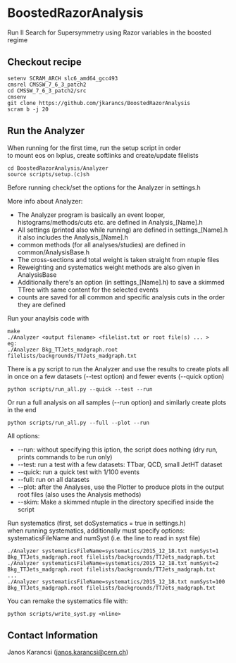 # BoostedRazorAnalysis
Run II Search for Supersymmetry using Razor variables in the boosted regime

## Checkout recipe

```Shell
setenv SCRAM_ARCH slc6_amd64_gcc493
cmsrel CMSSW_7_6_3_patch2
cd CMSSW_7_6_3_patch2/src
cmsenv
git clone https://github.com/jkarancs/BoostedRazorAnalysis
scram b -j 20
```

## Run the Analyzer

When running for the first time, run the setup script in order  
to mount eos on lxplus, create softlinks and create/update filelists
```Shell
cd BoostedRazorAnalysis/Analyzer
source scripts/setup.(c)sh
```

Before running check/set the options for the Analyzer in settings.h

More info about Analyzer:
   * The Analyzer program is basically an event looper, histograms/methods/cuts etc. are defined in Analysis_[Name].h
   * All settings (printed also while running) are defined in settings_[Name].h it also includes the Analysis_[Name].h
   * common methods (for all analyses/studies) are defined in common/AnalysisBase.h
   * The cross-sections and total weight is taken straight from ntuple files
   * Reweighting and systematics weight methods are also given in AnalysisBase
   * Additionally there's an option (in settings_[Name].h) to save a skimmed TTree with same content for the selected events
   * counts are saved for all common and specific analysis cuts in the order they are defined

Run your anaylsis code with
```Shell
make
./Analyzer <output filename> <filelist.txt or root file(s) ... >
eg:
./Analyzer Bkg_TTJets_madgraph.root filelists/backgrounds/TTJets_madgraph.txt
```

There is a py script to run the Analyzer and use the results to create plots all in once
on a few datasets (--test option) and fewer events (--quick option)
```Shell
python scripts/run_all.py --quick --test --run
```

Or run a full analysis on all samples (--run option) and similarly create plots in the end
```Shell
python scripts/run_all.py --full --plot --run
```

All options:
   * --run: without specifying this iption, the script does nothing (dry run, prints commands to be run only)
   * --test: run a test with a few datasets: TTbar, QCD, small JetHT dataset
   * --quick: run a quick test with 1/100 events
   * --full: run on all datasets
   * --plot: after the Analyses, use the Plotter to produce plots in the output root files (also uses the Analysis methods)
   * --skim: Make a skimmed ntuple in the directory specified inside the script

Run systematics (first, set doSystematics = true in settings.h)  
when running systematics, additionally must specify options:  
systematicsFileName and numSyst (i.e. the line to read in syst file)
```Shell
./Analyzer systematicsFileName=systematics/2015_12_18.txt numSyst=1   Bkg_TTJets_madgraph.root filelists/backgrounds/TTJets_madgraph.txt
./Analyzer systematicsFileName=systematics/2015_12_18.txt numSyst=2   Bkg_TTJets_madgraph.root filelists/backgrounds/TTJets_madgraph.txt
...
./Analyzer systematicsFileName=systematics/2015_12_18.txt numSyst=100 Bkg_TTJets_madgraph.root filelists/backgrounds/TTJets_madgraph.txt
```

You can remake the systematics file with:
```Shell
python scripts/write_syst.py <nline>
```

## Contact Information

Janos Karancsi (janos.karancsi@cern.ch)

